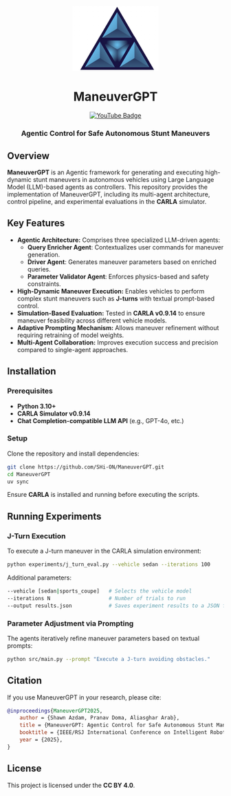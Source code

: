 <p align="center">
  <img src="res/ManeuverGPT-logo.png" alt="ManeuverGPT Logo" width="200">
</p>

<h1 align="center">ManeuverGPT</h1>

<p align="center">
  <a href="https://www.youtube.com/playlist?list=PLMcjQ-k9Bg8RPpmOUefSjn8F1C1TC2hTX" target="_blank">
    <img src="https://img.shields.io/badge/YouTube-FF0000?style=flat&logo=youtube&logoColor=white&labelColor=black&borderRadius=20" alt="YouTube Badge">
  </a>
</p>

<h3 align="center">Agentic Control for Safe Autonomous Stunt Maneuvers</h3>


## Overview

**ManeuverGPT** is an Agentic framework for generating and executing
high-dynamic stunt maneuvers in autonomous vehicles using Large Language
Model (LLM)-based agents as controllers.
This repository provides the implementation of
ManeuverGPT, including its multi-agent architecture, control pipeline, and
experimental evaluations in the **CARLA** simulator.

## Key Features

- **Agentic Architecture:** Comprises three specialized LLM-driven agents:
    - **Query Enricher Agent**: Contextualizes user commands for maneuver
      generation.
    - **Driver Agent**: Generates maneuver parameters based on enriched
      queries.
    - **Parameter Validator Agent**: Enforces physics-based and safety
      constraints.
- **High-Dynamic Maneuver Execution:** Enables vehicles to perform complex
  stunt maneuvers such as **J-turns** with textual prompt-based control.
- **Simulation-Based Evaluation:** Tested in **CARLA v0.9.14** to ensure
  maneuver feasibility across different vehicle models.
- **Adaptive Prompting Mechanism:** Allows maneuver refinement without
  requiring retraining of model weights.
- **Multi-Agent Collaboration:** Improves execution success and precision
  compared to single-agent approaches.

## Installation

### Prerequisites

- **Python 3.10+**
- **CARLA Simulator v0.9.14**
- **Chat Completion-compatible LLM API** (e.g., GPT-4o, etc.)

### Setup

Clone the repository and install dependencies:

```sh
git clone https://github.com/SHi-ON/ManeuverGPT.git
cd ManeuverGPT
uv sync
```

Ensure **CARLA** is installed and running before executing the scripts.

## Running Experiments

### J-Turn Execution

To execute a J-turn maneuver in the CARLA simulation environment:

```sh
python experiments/j_turn_eval.py --vehicle sedan --iterations 100
```

Additional parameters:

```sh
--vehicle [sedan|sports_coupe]   # Selects the vehicle model
--iterations N                   # Number of trials to run
--output results.json            # Saves experiment results to a JSON file
```

### Parameter Adjustment via Prompting

The agents iteratively refine maneuver parameters based on textual prompts:

```sh
python src/main.py --prompt "Execute a J-turn avoiding obstacles."
```

## Citation

If you use ManeuverGPT in your research, please cite:

```bibtex
@inproceedings{ManeuverGPT2025,
    author = {Shawn Azdam, Pranav Doma, Aliasghar Arab},
    title = {ManeuverGPT: Agentic Control for Safe Autonomous Stunt Maneuvers},
    booktitle = {IEEE/RSJ International Conference on Intelligent Robots and Systems (IROS)},
    year = {2025},
}
```

## License

This project is licensed under the **CC BY 4.0**.

